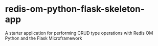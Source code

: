 # redis-om-python-flask-skeleton-app
A starter application for performing CRUD type operations with Redis OM Python and the Flask Microframework
